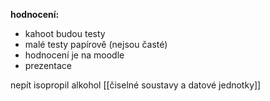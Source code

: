 **hodnocení:**
- kahoot budou testy 
- malé testy papírově (nejsou časté)
- hodnocení je na moodle
- prezentace 

nepít isopropil alkohol
[[čiselné soustavy a datové jednotky]]

